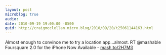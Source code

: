 ```yaml
---
layout: post
microblog: true
audio: 
date: 2010-09-19 19:00:00 -0500
guid: http://craigmcclellan.micro.blog/2010/09/20/t25061144163.html
---
```

Almost enough to convince me to try a location app...almost. RT @mashable Foursquare 2.0 for the iPhone Now Available - [mash.to/2H7M3](http://mash.to/2H7M3)
